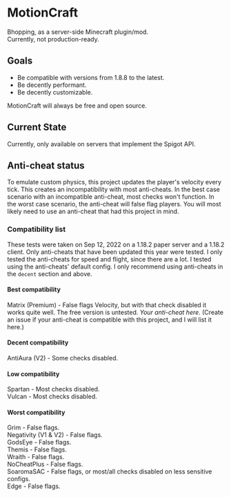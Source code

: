 # MotionCraft

Bhopping, as a server-side Minecraft plugin/mod.  
Currently, not production-ready.  

## Goals

- Be compatible with versions from 1.8.8 to the latest.
- Be decently performant.
- Be decently customizable.

MotionCraft will always be free and open source.

## Current State

Currently, only available on servers that implement the Spigot API.

## Anti-cheat status

To emulate custom physics, this project updates the player's velocity every tick. This creates an incompatibility with most anti-cheats. In the best case scenario with an incompatible anti-cheat, most checks won't function. In the worst case scenario, the anti-cheat will false flag players. You will most likely need to use an anti-cheat that had this project in mind.

### Compatibility list

These tests were taken on Sep 12, 2022 on a 1.18.2 paper server and a 1.18.2 client.
Only anti-cheats that have been updated this year were tested. I only tested the anti-cheats for speed and flight, since there are a lot.
I tested using the anti-cheats' default config. I only recommend using anti-cheats in the `decent` section and above.

#### Best compatibility

Matrix (Premium) - False flags Velocity, but with that check disabled it works quite well. The free version is untested.
_Your anti-cheat here._ (Create an issue if your anti-cheat is compatible with this project, and I will list it here.)

#### Decent compatibility

AntiAura (V2) - Some checks disabled.

#### Low compatibility

Spartan - Most checks disabled.  
Vulcan - Most checks disabled.  

#### Worst compatibility

Grim - False flags.  
Negativity (V1 & V2) - False flags.  
GodsEye - False flags.  
Themis - False flags.  
Wraith - False flags.  
NoCheatPlus - False flags.  
SoaromaSAC - False flags, or most/all checks disabled on less sensitive configs.  
Edge - False flags.  